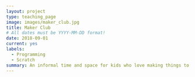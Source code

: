 ```yaml
---
layout: project
type: teaching_page
image: images/maker_club.jpg
title: Maker Club
# All dates must be YYYY-MM-DD format!
date: 2018-09-01
current: yes
labels:
  - Programming
  - Scratch
summary: An informal time and space for kids who love making things to build, tinker, share, and make together.  Run on an ongoing basis in many programs during and afterschool.
---
```

